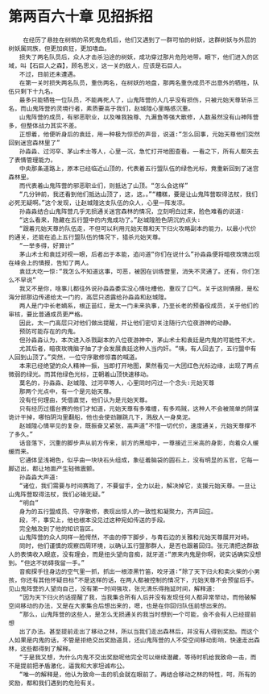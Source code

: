 # 第两百六十章 见招拆招
        在经历了悬挂在树梢的吊死鬼危机后，他们又遇到了一群可怕的树妖，这群树妖与外层的树妖属同族，但更加疯狂，更加嗜血。
       损失了两名队员后，众人才击杀沿途的树妖，成功穿过那片危险地带。眼下，他们进入的区域，叫【石巨人之森】，顾名思义，这一关的敌人，应该是石巨人。
       不过，目前还未遭遇。
       在第一关时损失两名队员，重伤两名，在树妖的地盘，那两名重伤成员不出意外的牺牲，队伍只剩下十九名。
       最多只能牺牲一位队员，不能再死人了，山鬼阵营的人几乎没有损伤，只被元始天尊斩杀三名，而山鬼阵营的灵境行者，素质要高于我们，赵城隍心里略感沉重。
       山鬼阵营的成员，有邪恶职业，以及唯我独尊、九漏鱼等强大散修，人数虽然没有山神阵营多，但整体战力其实不差。
       正想着，他便听身后的袁廷，用一种极为惊恐的声音，说道∶“怎么回事，元始天尊他们突然回到迷宫森林里了”
       孙淼淼、过河卒、茅山术士等人，心里一沉，急忙打开地图查看。一看之下，所有人都失去了表情管理能力。
       中央那条道路上，原本已经临近山顶的，代表着五行盟队伍的绿色光标，竟重新回到了迷宫森林里。
       而代表着山鬼阵营的邪恶职业们，则抵达了山顶。“怎么会这样”
       “几分钟前，我还看到他们抵达山顶了，这，这。。”“糟糕，要是让山鬼阵营取得法杖，我们必死无疑啊。”这个发现，让赵城隍这支队伍的众人，心里一阵发凉。
       孙淼淼结合山鬼阵营几乎无损通关迷宫森林的情况，立刻明白过来，脸色难看的说道∶
       “这么看来，隐藏在五行盟中的内鬼成功了。”赵城隍脸色阴沉的点头∶
       “跟着元始天尊的队伍走，不但可以利用元始天尊和天下归火攻略副本的能力，以最小代价的通关，还能在追上五行盟队伍的情况下，猎杀元始天尊。
       “一举多得，好算计”
       茅山术士和袁廷对视一眼，后者出于本能，追问道“你们在说什么”孙淼淼便将暗夜玫瑰出现在峰会上的情报，告知了两人。
       袁廷大吃一惊∶“我怎么不知道这事，可恶，被困在训练营里，消失不灵通了。还有，你们怎么不早说”
       我又不是你，啥事儿都往外说孙淼淼委实没心情吐槽他，重叹了口气。关于这则情报，是松海分部那边传递给太一门的，高层只透露给孙淼淼和赵城隍。
       两人是门中长老嫡系，根正苗红，是太一门未来执事，乃至长老的预备役成员，关于他们的审核，要比普通成员更严格。
       因此，太一门高层只对他们做出提醒，并让他们密切关注随行六位夜游神的动静。
       预防可能存在的内鬼。
       但孙淼淼认为，本次进入杀戮副本的八位夜游神中，茅山术士和袁廷是内鬼的可能性不大。
       尤其后者，暗夜玫瑰脑子抽了才会发展袁廷这种人当内奸。“咦，有人回去了，五行盟中有人回到山顶了。”突然，一位守序散修惊喜的喊道。
       本来已经绝望的众人精神一振，当即打开地图，果然看见一大团红色光标边缘，出现了两点微弱的绿光。而其他绿色光标，正朝着山顶快速移动。
       莫名的，孙淼淼、赵城隍、过河卒等人，心里同时闪过一个念头∶元始天尊
       那两个光点中，有一个是元始天尊。
       没有任何理由，凭借直觉，他们认为是元始天尊。
       只有经历过擂台赛的他们才知道，元始天尊有多难缠，有多鸡贼，这种人不会被简单的阴谋诡计干掉，哪怕阴沟里翻船，他也会使劲蹦跳几下，溅敌人一身臭泥。
       赵城隍心情罕见的复杂，既振奋又紧张，高声道“不惜一切代价，速度通关，元始天尊撑不了多久。”
       话音落下，沉重的脚步声从前方传来，前方的黑暗中，一尊接近三米高的身影，向着众人缓缓而来。
       它通体呈浅褐色，似乎由一块块石头组成，象征着脑袋的圆石上，没有明显的五官，它每一脚迈出，都让地面产生轻微震颤。
       孙淼淼大声道∶
       “诸位，我们需要与时间赛跑了，不要留手，全力以赴，解决掉它，支援元始天尊。一旦让山鬼阵营取得法杖，我们必输无疑。”
       “明白”
       身为的五行盟成员、守序散修，表现出惊人的一致性和凝聚力，齐声回应。
       段，不，事实上，他也根本没见过这种宛如传送的手段。
       完全触及到了他的知识盲区。
       山鬼阵营的众人同样一脸愕然，不由的停下脚步，与青石边的关雅和元始天尊展开对峙。
       同时，他们谨慎的观察四周环境，以确认五行盟那群人，是否也跟着回归。张元清把这群敌人的表情收入眼底，没有理会，而是扭头望向音痴，就牙道∶“原来内鬼是你啊，说实话确实没想到。“但这不妨碍我留一手。”
       音痴探手往身边的空气里一抓，抓出一根漆黑竹笛，咬牙道∶“除了天下归火和卖火柴的小男孩，你还有其他怀疑目标”不是这样的话，在两人都被控制的情况下，元始天尊不会预留后手。见山鬼阵营的人望向自己，没有第一时间强攻，张元清乐得拖延时间，解释道:
       “因为天下归火的话提醒了我，当我集合所有人后并没有发现任何人都异常举动，而他破解空间移动的办法，又是在大家集合后想出来的，嗯，也是在你回归队伍前想出来的。
       “那么，山鬼阵营的这些人，是怎么无损通关的我当时想到一个可能，会不会有人已经提前想
       出了办法。甚至提前走出了移动之林，所以当我们走出森林后，并没有人得到奖励。而这个人如果是内鬼的话，不管是拒绝交出奖励道具，还山鬼阵营的人不受空间移动影响，快速走出森林，这些都得到了解释。
       “于是我又想，为什么内鬼不交出奖励呢他完全可以继续潜藏，等待时机给我致命一击，而不是提前把矛盾激化，逼我和大家坦诚布公。
       “唯一的解释是，他认为致命一击的机会就在眼前了。再结合移动之林的特性，呵，所有的奖励，都和我们遇到的危险有关。